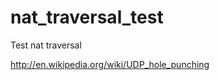 nat_traversal_test
==================

Test nat traversal

http://en.wikipedia.org/wiki/UDP_hole_punching
